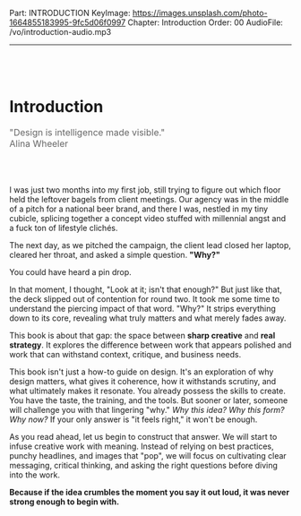 Part: INTRODUCTION
KeyImage: https://images.unsplash.com/photo-1664855183995-9fc5d06f0997
Chapter: Introduction
Order: 00
AudioFile: /vo/introduction-audio.mp3

---

<div style="height: 40px;"></div>

# Introduction

<div class="quote-text" style="color:#666; font-size: 1rem; max-width: 34rem; text-align:left">
  "Design is intelligence made visible."
</div>
<div class="quote-publisher" style="color:#666; font-size: 1rem; max-width: 34rem; text-align:left">
  Alina Wheeler 
</div>

<div style="height: 50px;"></div>

I was just two months into my first job, still trying to figure out which floor held the leftover bagels from client meetings. Our agency was in the middle of a pitch for a national beer brand, and there I was, nestled in my tiny cubicle, splicing together a concept video stuffed with millennial angst and a fuck ton of lifestyle clichés.

The next day, as we pitched the campaign, the client lead closed her laptop, cleared her throat, and asked a simple question. **"Why?"**

You could have heard a pin drop.

In that moment, I thought, "Look at it; isn't that enough?" But just like that, the deck slipped out of contention for round two. It took me some time to understand the piercing impact of that word. "Why?" It strips everything down to its core, revealing what truly matters and what merely fades away.

This book is about that gap: the space between **sharp creative** and **real strategy**. It explores the difference between work that appears polished and work that can withstand context, critique, and business needs.

This book isn't just a how-to guide on design. It's an exploration of why design matters, what gives it coherence, how it withstands scrutiny, and what ultimately makes it resonate. You already possess the skills to create. You have the taste, the training, and the tools. But sooner or later, someone will challenge you with that lingering "why." _Why this idea? Why this form? Why now?_ If your only answer is "it feels right," it won't be enough.

As you read ahead, let us begin to construct that answer. We will start to infuse creative work with meaning. Instead of relying on best practices, punchy headlines, and images that "pop", we will focus on cultivating clear messaging, critical thinking, and asking the right questions before diving into the work.

**Because if the idea crumbles the moment you say it out loud, it was never strong enough to begin with.**

<div style="height: 100px;"></div>
